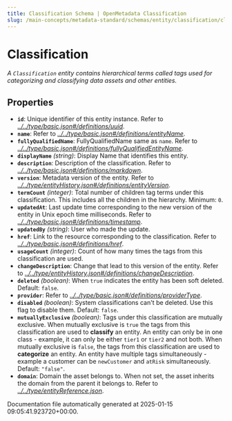 ```yaml
---
title: Classification Schema | OpenMetadata Classification
slug: /main-concepts/metadata-standard/schemas/entity/classification/classification
---
```


# Classification

*A `Classification` entity contains hierarchical terms called tags used for categorizing and classifying data assets and other entities.*

## Properties

- **`id`**: Unique identifier of this entity instance. Refer to *[../../type/basic.json#/definitions/uuid](#/../type/basic.json#/definitions/uuid)*.
- **`name`**: Refer to *[../../type/basic.json#/definitions/entityName](#/../type/basic.json#/definitions/entityName)*.
- **`fullyQualifiedName`**: FullyQualifiedName same as `name`. Refer to *[../../type/basic.json#/definitions/fullyQualifiedEntityName](#/../type/basic.json#/definitions/fullyQualifiedEntityName)*.
- **`displayName`** *(string)*: Display Name that identifies this entity.
- **`description`**: Description of the classification. Refer to *[../../type/basic.json#/definitions/markdown](#/../type/basic.json#/definitions/markdown)*.
- **`version`**: Metadata version of the entity. Refer to *[../../type/entityHistory.json#/definitions/entityVersion](#/../type/entityHistory.json#/definitions/entityVersion)*.
- **`termCount`** *(integer)*: Total number of children tag terms under this classification. This includes all the children in the hierarchy. Minimum: `0`.
- **`updatedAt`**: Last update time corresponding to the new version of the entity in Unix epoch time milliseconds. Refer to *[../../type/basic.json#/definitions/timestamp](#/../type/basic.json#/definitions/timestamp)*.
- **`updatedBy`** *(string)*: User who made the update.
- **`href`**: Link to the resource corresponding to the classification. Refer to *[../../type/basic.json#/definitions/href](#/../type/basic.json#/definitions/href)*.
- **`usageCount`** *(integer)*: Count of how many times the tags from this classification are used.
- **`changeDescription`**: Change that lead to this version of the entity. Refer to *[../../type/entityHistory.json#/definitions/changeDescription](#/../type/entityHistory.json#/definitions/changeDescription)*.
- **`deleted`** *(boolean)*: When `true` indicates the entity has been soft deleted. Default: `false`.
- **`provider`**: Refer to *[../../type/basic.json#/definitions/providerType](#/../type/basic.json#/definitions/providerType)*.
- **`disabled`** *(boolean)*: System classifications can't be deleted. Use this flag to disable them. Default: `false`.
- **`mutuallyExclusive`** *(boolean)*: Tags under this classification are mutually exclusive. When mutually exclusive is `true` the tags from this classification are used to **classify** an entity. An entity can only be in one class - example, it can only be either `tier1` or `tier2` and not both. When mutually exclusive is `false`, the tags from this classification are used to **categorize** an entity. An entity have multiple tags simultaneously - example a customer can be `newCustomer` and `atRisk` simultaneously. Default: `"false"`.
- **`domain`**: Domain the asset belongs to. When not set, the asset inherits the domain from the parent it belongs to. Refer to *[../../type/entityReference.json](#/../type/entityReference.json)*.


Documentation file automatically generated at 2025-01-15 09:05:41.923720+00:00.
